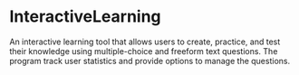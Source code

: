 # InteractiveLearning
An interactive learning tool that allows users to create, practice, and test their knowledge using multiple-choice and freeform text questions. The program track user statistics and provide options to manage the questions.
